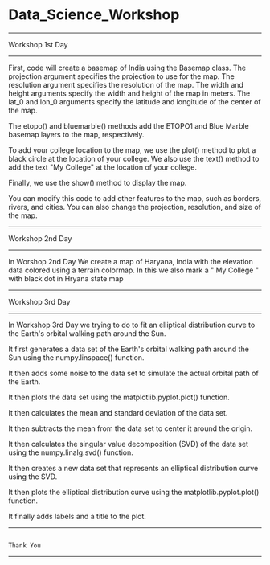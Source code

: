 # Data_Science_Workshop

---------------------------------------------------------------------------------------------------------------------------------------------------------------------------------------------------

Workshop 1st Day

---------------------------------------------------------------------------------------------------------------------------------------------------------------------------------------------------

First, code will create a basemap of India using the Basemap class. The projection argument specifies the projection to use for the map. The resolution argument specifies the resolution of the map. The width and height arguments specify the width and height of the map in meters. The lat_0 and lon_0 arguments specify the latitude and longitude of the center of the map.

The etopo() and bluemarble() methods add the ETOPO1 and Blue Marble basemap layers to the map, respectively.

To add your college location to the map, we use the plot() method to plot a black circle at the location of your college. We also use the text() method to add the text "My College" at the location of your college.

Finally, we use the show() method to display the map.

You can modify this code to add other features to the map, such as borders, rivers, and cities. You can also change the projection, resolution, and size of the map.

---------------------------------------------------------------------------------------------------------------------------------------------------------------------------------------------------

Workshop 2nd Day

---------------------------------------------------------------------------------------------------------------------------------------------------------------------------------------------------

In Worshop 2nd Day We create a map of Haryana, India with the elevation data colored using a terrain colormap. In this we also mark a " My College " with black dot in Hryana state map

---------------------------------------------------------------------------------------------------------------------------------------------------------------------------------------------------

Workshop 3rd Day

---------------------------------------------------------------------------------------------------------------------------------------------------------------------------------------------------

In Workshop 3rd Day we trying to do to fit an elliptical distribution curve to the Earth's orbital walking path around the Sun. 

It first generates a data set of the Earth's orbital walking path around the Sun using the numpy.linspace() function.

It then adds some noise to the data set to simulate the actual orbital path of the Earth.

It then plots the data set using the matplotlib.pyplot.plot() function.

It then calculates the mean and standard deviation of the data set.

It then subtracts the mean from the data set to center it around the origin.

It then calculates the singular value decomposition (SVD) of the data set using the numpy.linalg.svd() function.

It then creates a new data set that represents an elliptical distribution curve using the SVD.

It then plots the elliptical distribution curve using the matplotlib.pyplot.plot() function.

It finally adds labels and a title to the plot.

---------------------------------------------------------------------------------------------------------------------------------------------------------------------------------------------------

                                                                               Thank You 
                                                                               
---------------------------------------------------------------------------------------------------------------------------------------------------------------------------------------------------
                                                                               

                                                                               
